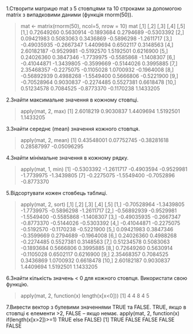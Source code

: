 1.Створити матрицю mat з 5 стовпцями та 10 строками за допомогою matrix з випадковими даними (функція rnorm(50)).

> mat <- matrix(rnorm(50), ncol=5, nrow = 10)
> mat
             [,1]       [,2]       [,3]       [,4]       [,5]
 [1,]  0.72649260  0.5630914 -0.1893684  0.2794689 -0.5303392
 [2,]  0.09421983  0.5083063  0.3436869 -0.5896298 -1.2611717
 [3,] -0.49035935 -0.2667347  1.4409694  0.6502117  0.3148563
 [4,]  2.60182187 -0.9529981 -0.5192570  1.5192501  0.6216900
 [5,]  0.24026360  0.3847346 -1.7739975 -0.5585868 -1.1408307
 [6,] -0.41044871 -1.3439805 -0.3599669 -0.5144026  0.3995885
 [7,]  2.35468357 -0.2275075 -0.1105028  1.0700932 -0.1964008
 [8,] -0.56892939  0.4988268 -1.5549400  0.5666806 -0.5221900
 [9,] -0.70528964  0.9030837 -0.2274485  0.5527381  0.6618478
[10,]  0.51234578  0.7084525 -0.8773370 -0.1170238  1.1433205
> 

2.Знайти максимальне значення в кожному стовпці.
> apply(mat, 2, max)
[1] 2.6018219 0.9030837 1.4409694 1.5192501 1.1433205
> 

3.Знайти середнє (mean) значення кожного стовпця.
> apply(mat, 2, mean)
[1]  0.43548001  0.07752745 -0.38281618  0.28587997 -0.05096295

4.Знайти мінімальне значення в кожному рядку.
> apply(mat, 1, min)
 [1] -0.5303392 -1.2611717 -0.4903594 -0.9529981 -1.7739975 -1.3439805
 [7] -0.2275075 -1.5549400 -0.7052896 -0.8773370
 
 5.Відсортувати кожен стовбець таблиці.
 > apply(mat, 2, sort)
             [,1]       [,2]       [,3]       [,4]       [,5]
 [1,] -0.70528964 -1.3439805 -1.7739975 -0.5896298 -1.2611717
 [2,] -0.56892939 -0.9529981 -1.5549400 -0.5585868 -1.1408307
 [3,] -0.49035935 -0.2667347 -0.8773370 -0.5144026 -0.5303392
 [4,] -0.41044871 -0.2275075 -0.5192570 -0.1170238 -0.5221900
 [5,]  0.09421983  0.3847346 -0.3599669  0.2794689 -0.1964008
 [6,]  0.24026360  0.4988268 -0.2274485  0.5527381  0.3148563
 [7,]  0.51234578  0.5083063 -0.1893684  0.5666806  0.3995885
 [8,]  0.72649260  0.5630914 -0.1105028  0.6502117  0.6216900
 [9,]  2.35468357  0.7084525  0.3436869  1.0700932  0.6618478
[10,]  2.60182187  0.9030837  1.4409694  1.5192501  1.1433205

6.Знайти кількість значень < 0 для кожного стовпця. Використати свою функцію.
>  apply(mat, 2, function(x) length(x[x<0]))
[1] 4 4 8 4 5

7.Вивести вектор з булевими значеннями TRUE та FALSE. TRUE, якщо в стовпці є елементи >2, FALSE – якщо немає.
apply(mat, 2, function(x) if(length(x[x>2])>=1) TRUE else FALSE)
[1]  TRUE FALSE FALSE FALSE FALSE

